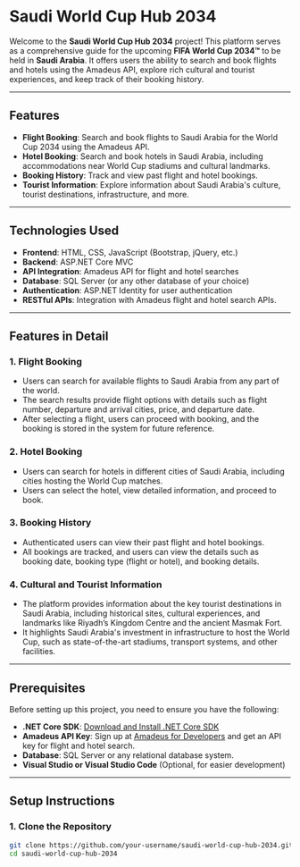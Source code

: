 # Saudi World Cup Hub 2034

Welcome to the **Saudi World Cup Hub 2034** project! This platform serves as a comprehensive guide for the upcoming **FIFA World Cup 2034™** to be held in **Saudi Arabia**. It offers users the ability to search and book flights and hotels using the Amadeus API, explore rich cultural and tourist experiences, and keep track of their booking history.

---

## Features

- **Flight Booking**: Search and book flights to Saudi Arabia for the World Cup 2034 using the Amadeus API.
- **Hotel Booking**: Search and book hotels in Saudi Arabia, including accommodations near World Cup stadiums and cultural landmarks.
- **Booking History**: Track and view past flight and hotel bookings.
- **Tourist Information**: Explore information about Saudi Arabia's culture, tourist destinations, infrastructure, and more.

---

## Technologies Used

- **Frontend**: HTML, CSS, JavaScript (Bootstrap, jQuery, etc.)
- **Backend**: ASP.NET Core MVC
- **API Integration**: Amadeus API for flight and hotel searches
- **Database**: SQL Server (or any other database of your choice)
- **Authentication**: ASP.NET Identity for user authentication
- **RESTful APIs**: Integration with Amadeus flight and hotel search APIs.

---

## Features in Detail

### 1. **Flight Booking**
- Users can search for available flights to Saudi Arabia from any part of the world.
- The search results provide flight options with details such as flight number, departure and arrival cities, price, and departure date.
- After selecting a flight, users can proceed with booking, and the booking is stored in the system for future reference.

### 2. **Hotel Booking**
- Users can search for hotels in different cities of Saudi Arabia, including cities hosting the World Cup matches.
- Users can select the hotel, view detailed information, and proceed to book.
  
### 3. **Booking History**
- Authenticated users can view their past flight and hotel bookings.
- All bookings are tracked, and users can view the details such as booking date, booking type (flight or hotel), and booking details.

### 4. **Cultural and Tourist Information**
- The platform provides information about the key tourist destinations in Saudi Arabia, including historical sites, cultural experiences, and landmarks like Riyadh’s Kingdom Centre and the ancient Masmak Fort.
- It highlights Saudi Arabia's investment in infrastructure to host the World Cup, such as state-of-the-art stadiums, transport systems, and other facilities.

---

## Prerequisites

Before setting up this project, you need to ensure you have the following:

- **.NET Core SDK**: [Download and Install .NET Core SDK](https://dotnet.microsoft.com/download)
- **Amadeus API Key**: Sign up at [Amadeus for Developers](https://developers.amadeus.com/) and get an API key for flight and hotel search.
- **Database**: SQL Server or any relational database system.
- **Visual Studio or Visual Studio Code** (Optional, for easier development)

---

## Setup Instructions

### 1. Clone the Repository

```bash
git clone https://github.com/your-username/saudi-world-cup-hub-2034.git
cd saudi-world-cup-hub-2034
